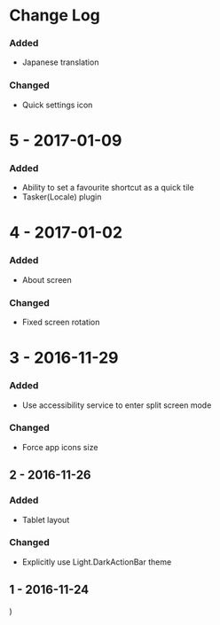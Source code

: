 # Change Log

### Added
 - Japanese translation

### Changed
 - Quick settings icon

# 5 - 2017-01-09
### Added
 - Ability to set a favourite shortcut as a quick tile
 - Tasker(Locale) plugin

# 4 - 2017-01-02
### Added
 - About screen

### Changed
 - Fixed screen rotation

# 3 - 2016-11-29
### Added
 - Use accessibility service to enter split screen mode

### Changed
 - Force app icons size

## 2 - 2016-11-26
### Added
 - Tablet layout

### Changed
 - Explicitly use Light.DarkActionBar theme

## 1 - 2016-11-24
)
